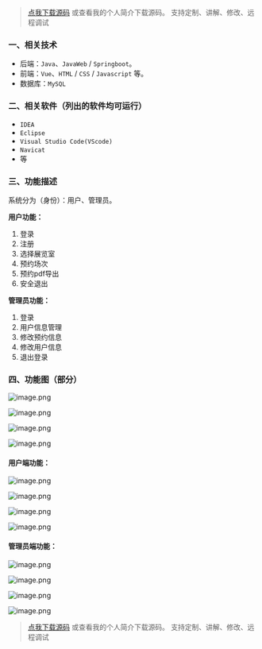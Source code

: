 > [点我下载源码](https://www.notmaker.com) 
> 或查看我的个人简介下载源码。
> 支持定制、讲解、修改、远程调试
### 一、相关技术
- 后端：`Java`、`JavaWeb` / `Springboot`。
- 前端：`Vue`、`HTML` / `CSS` / `Javascript` 等。
- 数据库：`MySQL`

### 二、相关软件（列出的软件均可运行）
- `IDEA`
- `Eclipse`
- `Visual Studio Code(VScode)`
- `Navicat`
- 等

### 三、功能描述
系统分为（身份）：用户、管理员。

**用户功能：**
1. 登录
2. 注册
3. 选择展览室
4. 预约场次
5. 预约pdf导出
6. 安全退出


**管理员功能：**
1. 登录
2. 用户信息管理
3. 修改预约信息
4. 修改用户信息
5. 退出登录

### 四、功能图（部分）
![image.png](https://img-blog.csdnimg.cn/img_convert/dbdddd5c1eb5ccd8315ac52bd2e22716.png)

![image.png](https://img-blog.csdnimg.cn/img_convert/fadc02f68d033c9c94855343e76804dc.png)

![image.png](https://img-blog.csdnimg.cn/img_convert/8433d2973eb789fb5bdc6cb99300e584.png)

![image.png](https://img-blog.csdnimg.cn/img_convert/2fc20196ee163b1679d77c026c62ff19.png)
#### 用户端功能：
![image.png](https://img-blog.csdnimg.cn/img_convert/2be4b113bc0c327e52f462c955c578fc.png)

![image.png](https://img-blog.csdnimg.cn/img_convert/a2e96c5b0dc8f3853a012fbd81b49e34.png)

![image.png](https://img-blog.csdnimg.cn/img_convert/cb87f15d94afe45e4c470dbaa01f6794.png)

![image.png](https://img-blog.csdnimg.cn/img_convert/67d84da8c9dd40bb7080ed57fb378fe0.png)

#### 管理员端功能：
![image.png](https://img-blog.csdnimg.cn/img_convert/f2f75fb966c84773d197e69a7a647db0.png)

![image.png](https://img-blog.csdnimg.cn/img_convert/8760a7d3af19caa4821d6effbdf7b086.png)

![image.png](https://img-blog.csdnimg.cn/img_convert/7485ea7f222847dcc6e0bfa228192db0.png)

![image.png](https://img-blog.csdnimg.cn/img_convert/3dcca3e92b729b9c15409d20fa5dd086.png)

> [点我下载源码](https://www.notmaker.com) 
> 或查看我的个人简介下载源码。
> 支持定制、讲解、修改、远程调试
